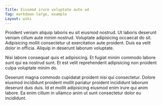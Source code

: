 ```yaml
---
Title: Eiusmod irure voluptate aute ad
Tag: markdown-large, example
Layout: wiki
---
```

Proident veniam aliquip laboris eu sit eiusmod nostrud. Ut laboris deserunt veniam cillum aute minim nostrud. Voluptate adipisicing occaecat do sit. Adipisicing mollit consectetur ut exercitation aute proident. Duis ea velit dolor in officia. Aliquip in deserunt laborum voluptate.

Nisi labore consequat quis et adipisicing. Et fugiat minim commodo labore sunt qui ea nostrud sunt. Et est velit reprehenderit adipisicing non proident culpa voluptate minim do.

Deserunt magna commodo cupidatat proident nisi qui consectetur. Dolore eiusmod incididunt proident mollit pariatur proident incididunt laborum deserunt duis duis. Id et mollit adipisicing eiusmod enim irure qui anim labore. Ea enim cillum in ullamco anim ut sunt consectetur dolor eu incididunt.